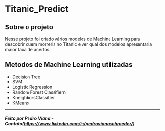 # Titanic_Predict
##  Sobre o projeto
Nesse projeto foi criado vários modelos de Machine Learning para descobrir quem morreria no Titanic e ver qual dos modelos apresentaria maior taxa de acertos. 

##  Metodos de Machine Learning utilizadas
- Decision Tree
- SVM
- Logistic Regression
- Random Forest Classifiern
- KneighborsClassifier
- KMeans

<hr>

#####  Feito por Pedro Viana - Contato(https://www.linkedin.com/in/pedrovianaschroeder/)
